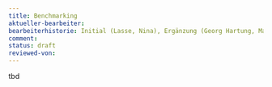 ```yaml
---
title: Benchmarking
aktueller-bearbeiter:
bearbeiterhistorie: Initial (Lasse, Nina), Ergänzung (Georg Hartung, Matthias Böhmer)
comment:
status: draft
reviewed-von:
---
```


tbd

<!--

Traditionelle Informatik-Studiengänge bieten ein Studienangebot, das die mathematischen Grundlagen der Informatik und ihre Systemtheorie (Automatentheorie, Formale Sprachen) in den Mittelpunkt stellt. Je nach Hochschule werden 40-60% der Studienleistung in diesen Bereichen, also weit weg vom »Coden«, erworben. Dies gilt beispielsweise für die meisten Hochschulen rund um Köln:

- Bachelorstudiengang Informatik der Universität Bonn 
- Bachelor of Science in Informatik an der Hochschule Bonn Rhein-Sieg 
- Bachelor Informatik an der Fachhochschule Aachen 
- Bachelor Informatik an der Heinrich Heine Universität Düsseldorf 

Lediglich die Hochschule Niederrhein legt etwas mehr Schwerpunkt auf interaktive Systeme, bspw. Web-Engineering .

Die Studienprogramme sind üblicherweise so aufgebaut, dass die oben genannten spezifischen Grundlagen in den ersten Semestern bewältigt werden müssen, mit entsprechenden Folgen für die Abbruchquoten. Eine Verzahnung zwischen Informatik und Design oder Informatik und Ökonomie/Gesellschaft findet fast ausschließlich über Wahlpflichtfächer statt, wobei an den untersuchten Fachhochschulen üblicherweise ein, maximal zwei Kurse zum Thema Betriebswirtschaft/Recht im Pflichtprogramm enthalten sind. Auch die bereits an der TH Köln vorhandenen Informatik-Studiengänge in der F10 ([Allgemeine] Informatik, IT-Management, Medieninformatik, Wirtschaftsinformatik) und der F07 (Technische Informatik) entsprechen diesem curricularen Designmuster zur Herstellung von Konsekutivität: zuerst Theorie, später erst Anwendung.

Neben den reinen Informatik-Studiengängen gibt es ebenfalls Studiengänge des Information Engineering, die i.d.R. aus den Geisteswissenschaften entstanden sind. Gegenüber der eher mathematisch/technischen Ausrichtung eines Informatik-Studiums steht bei ihnen die Ausrichtung auf Informationsmodellierung und Kategorisierung im Mittelpunkt. Auch hier gibt es bereits ein Angebot an der TH Köln in der Fakultät 03.

Informatik-Studiengänge mit der hier angedachten Zielsetzung gibt es nur an wenigen Stellen in Deutschland. Hervorzuheben sind:

* Bachelor of Arts in Software Engineering der privaten Code University Berlin 
* Studiengang »Digital Media« der Universität Bremen und der Hochschule für Künste Bremen

Während die Kombination von Design und Informatik bereits erfolgreich in der Lehre praktiziert wird (insbesondere im Digital-Media-Programm der Kunsthochschule und Universität Bremen, sowie in zahlreichen Medieninformatik-Studiengängen), hebt sich die inhaltliche Stossrichtung von »Code & Context« deutlich von solchen Programmen ab. Wo die etablierte Medieninformatik die Entwicklung und Evaluation digitaler Medienformate anstrebt, zielt »Code & Context« mit dem Fokus auf soziale Innovation auf die Anwendung informatisch-gestalterischer Entwicklungen in diversen gesellschaftlichen Kontexten ab.

Als hochgradig anwendungsorientierter Informatikstudiengang verschiebt »Code & Context« den Fokus von der Lehre informatischer Grundlagen hin zur experimentellen Erprobung von Methoden, Praktiken und Denkweisen aus Informatik und Design.

Dies spiegelt sich auch in der ungewöhnlichen formellen Ausrichtung des Studiengangs wieder, der zu einem Informatikabschluss (Bachelor of Science) führt aber einen speziellen Ausschnitt der Designausbildung beinhaltet, die nicht nur informatiknahe Bereiche des Designs umfasst (bspw. Interface Design, Interaction Design, UX Design), sondern Design vor allem als integrative Gestaltung von Umwelten mit einem ganzheitlichen Verständnis von kulturellen und sozialen Zusammenhängen versteht.

-->